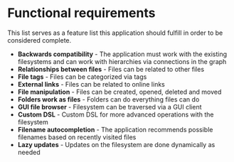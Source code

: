 # Functional requirements
This list serves as a feature list this application should fulfill in order to be considered complete.
- **Backwards compatibility** - The application must work with the existing filesystems and can work with 
hierarchies via connections in the graph
- **Relationships between files** - Files can be related to other files
- **File tags** - Files can be categorized via tags
- **External links** - Files can be related to online links
- **File manipulation** - Files can be created, opened, deleted and moved
- **Folders work as files** - Folders can do everything files can do
- **GUI file browser** - Filesystem can be traversed via a GUI client
- **Custom DSL** - Custom DSL for more advanced operations with the filesystem
- **Filename autocompletion** - The application recommends possible filenames based on recently visited files
- **Lazy updates** - Updates on the filesystem are done dynamically as needed